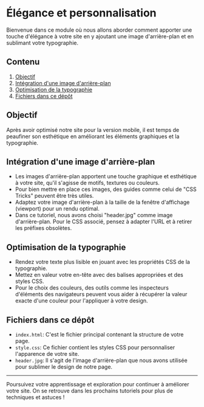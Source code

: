 # Élégance et personnalisation

Bienvenue dans ce module où nous allons aborder comment apporter une touche d'élégance à votre site en y ajoutant une image d'arrière-plan et en sublimant votre typographie.

## Contenu

1. [Objectif](#objectif)
2. [Intégration d'une image d'arrière-plan](#intégration-dune-image-darrière-plan)
3. [Optimisation de la typographie](#optimisation-de-la-typographie)
4. [Fichiers dans ce dépôt](#fichiers-dans-ce-dépôt)

## Objectif

Après avoir optimisé notre site pour la version mobile, il est temps de peaufiner son esthétique en améliorant les éléments graphiques et la typographie.

## Intégration d'une image d'arrière-plan

- Les images d'arrière-plan apportent une touche graphique et esthétique à votre site, qu'il s'agisse de motifs, textures ou couleurs.
- Pour bien mettre en place ces images, des guides comme celui de "CSS Tricks" peuvent être très utiles.
- Adaptez votre image d'arrière-plan à la taille de la fenêtre d'affichage (viewport) pour un rendu optimal.
- Dans ce tutoriel, nous avons choisi "header.jpg" comme image d'arrière-plan. Pour le CSS associé, pensez à adapter l'URL et à retirer les préfixes obsolètes.

## Optimisation de la typographie

- Rendez votre texte plus lisible en jouant avec les propriétés CSS de la typographie.
- Mettez en valeur votre en-tête avec des balises appropriées et des styles CSS.
- Pour le choix des couleurs, des outils comme les inspecteurs d'éléments des navigateurs peuvent vous aider à récupérer la valeur exacte d'une couleur pour l'appliquer à votre design.

## Fichiers dans ce dépôt

- `index.html`: C'est le fichier principal contenant la structure de votre page.
- `style.css`: Ce fichier contient les styles CSS pour personnaliser l'apparence de votre site.
- `header.jpg`: Il s'agit de l'image d'arrière-plan que nous avons utilisée pour sublimer le design de notre page.

---

Poursuivez votre apprentissage et exploration pour continuer à améliorer votre site. On se retrouve dans les prochains tutoriels pour plus de techniques et astuces !
